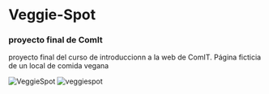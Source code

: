 # Veggie-Spot
### proyecto final de ComIt

proyecto final del curso de introduccionn a la web de ComIT. Página ficticia de un local de comida vegana

![VeggieSpot](https://media.giphy.com/media/3dkTotg3xWnNkdFL7q/giphy.gif)  ![veggiespot](https://media.giphy.com/media/2eKb8PIgjS7yRCWhtp/giphy.gif)
